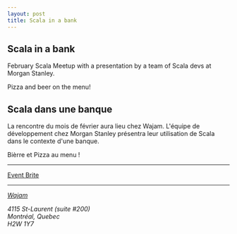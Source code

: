 ```yaml
---
layout: post
title: Scala in a bank
---
```


## Scala in a bank

February Scala Meetup with a presentation by a team of Scala devs at Morgan Stanley.

Pizza and beer on the menu!

## Scala dans une banque

La rencontre du mois de février aura lieu chez Wajam. L'équipe de développement chez Morgan Stanley présentra leur utilisation de Scala dans le contexte d'une banque.

Bièrre et Pizza au menu !

---

<a href="http://scala-montreal.eventbrite.ca/">Event Brite</a>

---

<address>
	<div class="vcard">
		<p class="fn"><a class="url" href="www.wajam.com">Wajam</a></p>
		<p class="adr">
			<span class="street-address">4115 St-Laurent (suite #200)</span><br>
			<span class="region">Montréal, Quebec</span><br>
		<span class="postal-code">H2W 1Y7</span><br>
		</p>
	</div>
</address>